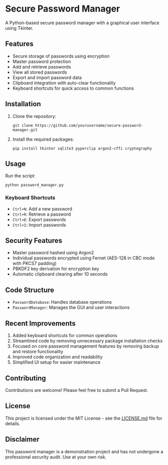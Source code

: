 # Secure Password Manager

A Python-based secure password manager with a graphical user interface using Tkinter.

## Features

- Secure storage of passwords using encryption
- Master password protection
- Add and retrieve passwords
- View all stored passwords
- Export and import password data
- Clipboard integration with auto-clear functionality
- Keyboard shortcuts for quick access to common functions

## Installation

1. Clone the repository:
   ```
   git clone https://github.com/yourusername/secure-password-manager.git
   ```

2. Install the required packages:
   ```
   pip install tkinter sqlite3 pyperclip argon2-cffi cryptography
   ```

## Usage

Run the script:

```
python password_manager.py
```

### Keyboard Shortcuts

- `Ctrl+N`: Add a new password
- `Ctrl+R`: Retrieve a password
- `Ctrl+E`: Export passwords
- `Ctrl+I`: Import passwords

## Security Features

- Master password hashed using Argon2
- Individual passwords encrypted using Fernet (AES-128 in CBC mode with PKCS7 padding)
- PBKDF2 key derivation for encryption key
- Automatic clipboard clearing after 10 seconds

## Code Structure

- `PasswordDatabase`: Handles database operations
- `PasswordManager`: Manages the GUI and user interactions

## Recent Improvements

1. Added keyboard shortcuts for common operations
2. Streamlined code by removing unnecessary package installation checks
3. Focused on core password management features by removing backup and restore functionality
4. Improved code organization and readability
5. Simplified UI setup for easier maintenance

## Contributing

Contributions are welcome! Please feel free to submit a Pull Request.

## License

This project is licensed under the MIT License - see the [LICENSE.md](LICENSE.md) file for details.

## Disclaimer

This password manager is a demonstration project and has not undergone a professional security audit. Use at your own risk.

